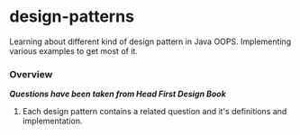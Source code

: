 # design-patterns

Learning about different kind of design pattern in Java OOPS. Implementing various examples to get most of it.

### Overview
***Questions have been taken from Head First Design Book***

1. Each design pattern contains a related question and it's definitions and implementation. 